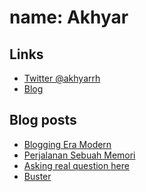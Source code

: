 # name: Akhyar

## Links
- [Twitter @akhyarrh](https://twitter.com/akhyarrh)
- [Blog](https://akhyarrh.github.io)

## Blog posts
<!-- BLOG-POST-LIST:START -->
- [Blogging Era Modern](https://akhyar.js.org/30-days-writing-challenge-blogging-era-modern/)
- [Perjalanan Sebuah Memori](https://akhyar.js.org/perjalanan-sebuah-memori/)
- [Asking real question here](https://dev.to/akhyarrh/asking-real-question-here-45j4)
- [Buster](https://dev.to/akhyarrh/buster-4h5f)
<!-- BLOG-POST-LIST:END -->
